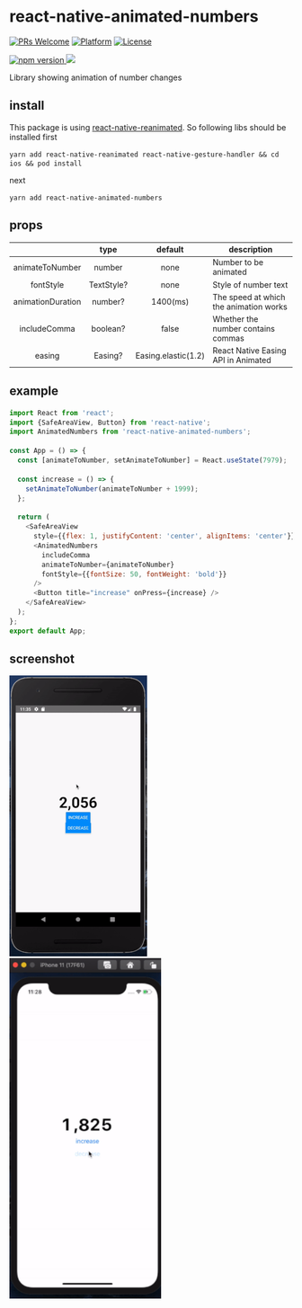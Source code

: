  # react-native-animated-numbers

 [![PRs Welcome](https://img.shields.io/badge/PRs-Welcome-brightgreen.svg)](https://github.com/heyman333/react-native-animated-numbers/pulls)
[![Platform](https://img.shields.io/badge/platform-react--native-lightgrey.svg)](http://facebook.github.io/react-native/)
[![License](https://img.shields.io/badge/license-MIT-blue.svg)](https://github.com/heyman333/react-native-animated-numbers/blob/master/LICENSE)

<a href="https://www.npmjs.com/package/react-native-animated-numbers">
<img alt="npm version" src="http://img.shields.io/npm/v/react-native-animated-numbers.svg?style=flat-square">
</a>
<a href="https://www.npmjs.com/package/react-native-animated-numbers">
<img src="http://img.shields.io/npm/dm/react-native-animated-numbers.svg?style=flat-square">
</a>

 Library showing animation of number changes

 ## install 

This package is using [react-native-reanimated](https://docs.swmansion.com/react-native-reanimated/docs/about). So following libs should be installed first

```shell
yarn add react-native-reanimated react-native-gesture-handler && cd ios && pod install
```

next
 ```shell
 yarn add react-native-animated-numbers
 ```

 ## props 
|                   |    type    |  default | description                            |
|:-----------------:|:----------:|:--------:|----------------------------------------|
|  animateToNumber  |   number   |   none   | Number to be animated                  |
|     fontStyle     | TextStyle? |   none   | Style of number text                   |
| animationDuration |   number?  | 1400(ms) | The speed at which the animation works |
|    includeComma   |  boolean?  |   false  | Whether the number contains commas     |
|       easing      |   Easing?  |   Easing.elastic(1.2)   | React Native Easing API in Animated    |

## example

```js
import React from 'react';
import {SafeAreaView, Button} from 'react-native';
import AnimatedNumbers from 'react-native-animated-numbers';

const App = () => {
  const [animateToNumber, setAnimateToNumber] = React.useState(7979);

  const increase = () => {
    setAnimateToNumber(animateToNumber + 1999);
  };

  return (
    <SafeAreaView
      style={{flex: 1, justifyContent: 'center', alignItems: 'center'}}>
      <AnimatedNumbers
        includeComma
        animateToNumber={animateToNumber}
        fontStyle={{fontSize: 50, fontWeight: 'bold'}}
      />
      <Button title="increase" onPress={increase} />
    </SafeAreaView>
  );
};
export default App;
```

 ## screenshot
 <img src="images/ios.gif" />
 <img src="images/android.gif" width="270" />
